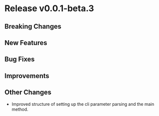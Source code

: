 # Release v0.0.1-beta.3

## Breaking Changes

## New Features


## Bug Fixes


## Improvements


## Other Changes

- Improved structure of setting up the cli parameter parsing and the main method.
